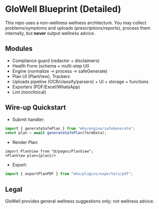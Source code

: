 # GloWell Blueprint (Detailed)
This repo uses a non-wellness wellness architecture. You may collect problems/symptoms and uploads (prescriptions/reports), process them internally, but **never** output wellness advice.
## Modules
- Compliance guard (redactor + disclaimers)
- Health Form (schema + multi-step UI)
- Engine (normalize → process → safeGenerate)
- Plan UI (PlanView), Trackers
- Uploads pipeline (OCR/classify/parsers) + UI + storage + functions
- Exporters (PDF/Excel/WhatsApp)
- Lint (nonclinical)
## Wire-up Quickstart
- Submit handler:
```ts
import { generateSafePlan } from "mho/engine/safeGenerate";
const plan = await generateSafePlan(formData);
```
- Render Plan:
```tsx
import PlanView from "@/pages/PlanView";
<PlanView plan={plan}/>
```
- Export:
```ts
import { exportPlanPDF } from "mho/plugins/exporters/pdf";
```
## Legal
GloWell provides general wellness suggestions only; not wellness advice.
